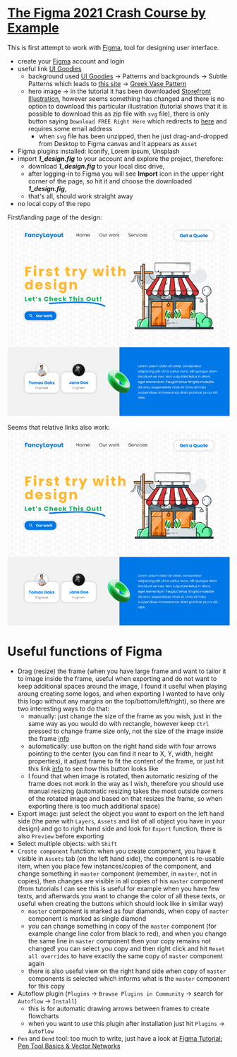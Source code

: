 # [The Figma 2021 Crash Course by Example](https://www.youtube.com/watch?v=Gu1so3pz4bA)

This is first attempt to work with [Figma](https://www.figma.com/), tool for designing user interface.
* create your [Figma](https://www.figma.com/) account and login
* useful link [UI Goodies](http://www.uigoodies.com/)
  * background used [UI Goodies](http://www.uigoodies.com/) -> Patterns and backgrounds -> Subtle Patterns which leads to [this site](https://www.toptal.com/designers/subtlepatterns/?ref=uigoodies.com) -> [Greek Vase Pattern](https://www.toptal.com/designers/subtlepatterns/greek-vase-pattern/)
  * hero image -> in the tutorial it has been downloaded [Storefront Illustration](https://lukaszadam.com/illustrations?ref=uigoodies.com), however seems something has changed and there is no option to download this particular illustration (tutorial shows that it is possible to download this as zip file with `svg` file), there is only button saying `Download FREE Right Here` which redirects to [here](https://lukaszadam.gumroad.com/l/pBPJg) and requires some email address
    * when `svg` file has been unzipped, then he just drag-and-dropped from Desktop to Figma canvas and it appears as `Asset` 
* Figma plugins installed: Iconify, Lorem ipsum, Unsplash
* import ***1_design.fig*** to your account and explore the project, therefore:
  * download ***1_design.fig*** to your local disc drive,
  * after logging-in to Figma you will see **Import** icon in the upper right corner of the page, so hit it and choose the downloaded ***1_design.fig***,
  * that's all, should work straight away
* no local copy of the repo

First/landing page of the design:
![example_ui_design_1](https://raw.githubusercontent.com/heniczyna/figma_starting_page/main/example_ui_design.PNG)

Seems that relative links also work:
![example_ui_design_2](/example_ui_design.PNG)

# Useful functions of Figma
* Drag (resize) the frame (when you have large frame and want to tailor it to image inside the frame, useful when exporting and do not want to keep additional spaces around the image, I found it useful when playing aroung creating some logos, and when exporting I wanted to have only this logo without any margins on the top/bottom/left/right), so there are two interesting ways to do that:
  * manually: just change the size of the frame as you wish, just in the same way as you would do with rectangle, however keep `Ctrl` pressed to change frame size only, not the size of the image inside the frame [info](https://help.figma.com/hc/en-us/articles/360041539473-Frames-in-Figma#Drag_the_frame)
  * automatically: use button on the right hand side with four arrows pointing to the center (you can find it near to X, Y, width, height properties), it adjust frame to fit the content of the frame, or just hit this link [info](https://help.figma.com/hc/en-us/articles/360041539473-Frames-in-Figma#Resize_to_Fit) to see how this button looks like
  * I found that when image is rotated, then automatic resizing of the frame does not work in the way as I wish, therefore you should use manual resizing (automatic resizing takes the most outside corners of the rotated image and based on that resizes the frame, so when exporting there is too much additional space)
* Export image: just select the object you want to export on the left hand side (the pane with `Layers`, `Assets` and list of all object you have in your design) and go to right hand side and look for `Export` function, there is also `Preview` before exporting
* Select multiple objects: with `Shift`
* `Create component` function: when you create component, you have it visible in `Assets` tab (on the left hand side), the component is re-usable item, when you place few instances/copies of the component, and change something in `master` component (remember, in `master`, not in copies), then changes are visible in all copies of his `master` component (from tutorials I can see this is useful for example when you have few texts, and afterwards you want to change the color of all these texts, or useful when creating the buttons which should look like in similar way)
  * `master` component is marked as four diamonds, when copy of `master` component is marked as single diamond 
  * you can change something in copy of the `master` component (for example change line color from black to red), and when you change the same line in `master` component then your copy remains not changed! you can select you copy and then right click and hit `Reset all overrides` to have exactly the same copy of `master` component again
  * there is also useful view on the right hand side when copy of `master` components is selected which informs what is the `master` component for this copy
* Autoflow plugin (`Plugins` -> `Browse Plugins in Community` -> search for `Autoflow` -> `Install`)
  * this is for automatic drawing arrows between frames to create flowcharts
  * when you want to use this plugin after installation just hit `Plugins` -> `Autoflow`
* `Pen` and `Bend` tool: too much to write, just have a look at [Figma Tutorial: Pen Tool Basics & Vector Networks](https://www.youtube.com/watch?v=5x2uHUB_pzw)
